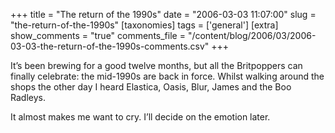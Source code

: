 +++
title = "The return of the 1990s"
date = "2006-03-03 11:07:00"
slug = "the-return-of-the-1990s"
[taxonomies]
tags = ['general']
[extra]
show_comments = "true"
comments_file = "/content/blog/2006/03/2006-03-03-the-return-of-the-1990s-comments.csv"
+++

It’s been brewing for a good twelve months, but all the Britpoppers can finally celebrate: the mid-1990s are back in force. Whilst walking around the shops the other day I heard Elastica, Oasis, Blur, James and the Boo Radleys.

It almost makes me want to cry. I’ll decide on the emotion later.
